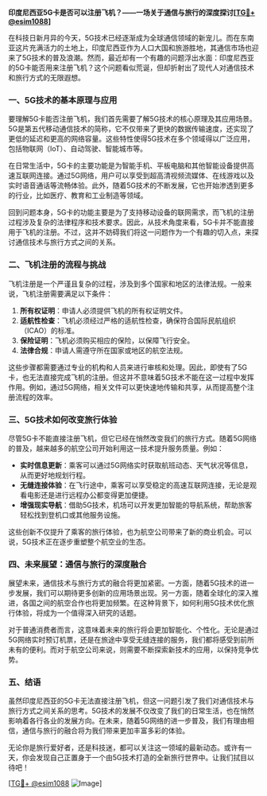 **印度尼西亚5G卡是否可以注册飞机？——一场关于通信与旅行的深度探讨[[TG💪+ @esim1088](https://t.me/s/esim1088)]**

在科技日新月异的今天，5G技术已经逐渐成为全球通信领域的新宠儿。而在东南亚这片充满活力的土地上，印度尼西亚作为人口大国和旅游胜地，其通信市场也迎来了5G技术的普及浪潮。然而，最近却有一个有趣的问题浮出水面：印度尼西亚的5G卡能否用来注册飞机？这个问题看似荒诞，但却折射出了现代人对通信技术和旅行方式的无限遐想。

### 一、5G技术的基本原理与应用

要理解5G卡能否注册飞机，我们首先需要了解5G技术的核心原理及其应用场景。5G是第五代移动通信技术的简称，它不仅带来了更快的数据传输速度，还实现了更低的延迟和更高的网络容量。这些特性使得5G技术在多个领域得以广泛应用，包括物联网（IoT）、自动驾驶、智能城市等。

在日常生活中，5G卡的主要功能是为智能手机、平板电脑和其他智能设备提供高速互联网连接。通过5G网络，用户可以享受到超高清视频流媒体、在线游戏以及实时语音通话等流畅体验。此外，随着5G技术的不断发展，它也开始渗透到更多的行业，比如医疗、教育和工业制造等领域。

回到问题本身，5G卡的功能主要是为了支持移动设备的联网需求，而飞机的注册过程涉及复杂的法律程序和技术要求。因此，从技术角度来看，5G卡并不能直接用于飞机的注册。不过，这并不妨碍我们将这一问题作为一个有趣的切入点，来探讨通信技术与旅行方式之间的关系。

### 二、飞机注册的流程与挑战

飞机注册是一个严谨且复杂的过程，涉及到多个国家和地区的法律法规。一般来说，飞机注册需要满足以下条件：

1. **所有权证明**：申请人必须提供飞机的所有权证明文件。
2. **适航性检查**：飞机必须经过严格的适航性检查，确保符合国际民航组织（ICAO）的标准。
3. **保险证明**：飞机必须购买相应的保险，以保障飞行安全。
4. **法律合规**：申请人需遵守所在国家或地区的航空法规。

这些步骤都需要通过专业的机构和人员来进行审核和处理。因此，即使有了5G卡，也无法直接完成飞机的注册。但这并不意味着5G技术不能在这一过程中发挥作用。例如，通过5G网络，相关文件可以更快速地传输和共享，从而提高整个注册流程的效率。

### 三、5G技术如何改变旅行体验

尽管5G卡不能直接注册飞机，但它已经在悄然改变我们的旅行方式。随着5G网络的普及，越来越多的航空公司开始利用这一技术提升服务质量。例如：

- **实时信息更新**：乘客可以通过5G网络实时获取航班动态、天气状况等信息，从而更好地规划行程。
- **无缝连接体验**：在飞行途中，乘客可以享受稳定的高速互联网连接，无论是观看电影还是进行远程办公都变得更加便捷。
- **增强现实导航**：借助5G技术，机场可以开发更加智能的导航系统，帮助旅客轻松找到登机口或其他服务设施。

这些创新不仅提升了乘客的旅行体验，也为航空公司带来了新的商业机会。可以说，5G技术正在逐步重塑整个航空业的生态。

### 四、未来展望：通信与旅行的深度融合

展望未来，通信技术与旅行方式的融合将更加紧密。一方面，随着5G技术的进一步发展，我们可以期待更多创新的应用场景出现。另一方面，随着全球化的深入推进，各国之间的航空合作也将更加频繁。在这种背景下，如何利用5G技术优化旅行体验，将成为一个值得深入研究的话题。

对于普通消费者而言，这意味着未来的旅行将会更加智能化、个性化。无论是通过5G网络实时预订机票，还是在旅途中享受无缝连接的服务，我们都将感受到前所未有的便利。而对于航空公司来说，则需要不断探索新技术的应用，以保持竞争优势。

### 五、结语

虽然印度尼西亚的5G卡无法直接注册飞机，但这一问题引发了我们对通信技术与旅行方式之间关系的思考。5G技术的发展不仅改变了我们的日常生活，也在悄然影响着各行各业的发展方向。在未来，随着5G网络的进一步普及，我们有理由相信，通信与旅行的融合将为我们带来更加丰富多彩的体验。

无论你是旅行爱好者，还是科技迷，都可以关注这一领域的最新动态。或许有一天，你会发现自己正置身于一个由5G技术打造的全新旅行世界中。让我们拭目以待吧！

[[TG💪+ @esim1088](https://t.me/s/esim1088) ![Image](https://i.postimg.cc/4NQfJmqS/Snipaste-2025-05-13-00-14-12.png)]